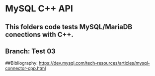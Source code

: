 # MySQL C++ API
## This folders code tests MySQL/MariaDB conections with C++.

## Branch: Test 03

##Bibliography:
 https://dev.mysql.com/tech-resources/articles/mysql-connector-cpp.html


